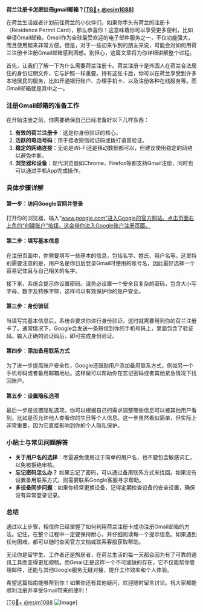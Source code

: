 **荷兰注册卡怎麽註冊gmail郵箱？[[TG💪+ @esim1088](https://t.me/s/esim1088)]**

在荷兰生活或者计划前往荷兰的小伙伴们，如果你手头有荷兰的注册卡（Residence Permit Card），那么恭喜你！这意味着你可以享受更多便利，比如申请Gmail邮箱。Gmail作为全球最受欢迎的电子邮件服务之一，不仅功能强大，而且使用起来非常方便。但是，对于一些初来乍到的朋友来说，可能会对如何用荷兰注册卡注册Gmail邮箱感到困惑。别担心，这篇文章将为你详细讲解整个过程。

首先，让我们了解一下为什么需要荷兰注册卡。荷兰注册卡是外国人在荷兰合法居住的身份证明文件，它与护照一样重要。持有这张卡后，你可以在荷兰享受到许多本地居民的服务，比如开通银行账户、办理手机卡、以及注册各种在线服务等。而Gmail邮箱就是其中之一。

### 注册Gmail邮箱的准备工作

在开始注册之前，你需要确保自己已经准备好以下几样东西：

1. **有效的荷兰注册卡**：这是你身份验证的核心。
2. **活跃的电话号码**：用于接收短信验证码或拨打语音验证。
3. **稳定的网络连接**：无论是Wi-Fi还是移动数据都可以，但建议使用稳定的网络以避免中断。
4. **浏览器和设备**：现代浏览器如Chrome、Firefox等都支持Gmail注册，同时也可以通过手机App完成操作。

### 具体步骤详解

#### 第一步：访问Google官网并登录

打开你的浏览器，输入“www.google.com”进入Google的官方网站。点击页面右上角的“创建账户”按钮，这会带你进入Google账户注册页面。

#### 第二步：填写基本信息

在注册页面中，你需要填写一些基本的信息，包括名字、姓氏、用户名等。这里特别需要注意的是，用户名是你日后登录Gmail时使用的账号名，因此最好选择一个容易记住且与自己相关的名字。

接下来，系统会提示你设置密码。请务必设置一个安全且复杂的密码，包含大小写字母、数字及特殊字符，这样可以有效保护你的账户安全。

#### 第三步：身份验证

当填写完基本信息后，系统会要求你进行身份验证。这时就需要用到你的荷兰注册卡了。通常情况下，Google会发送一条短信到你的手机号码上，里面包含了验证码。输入正确的验证码后，即可完成身份验证。

#### 第四步：添加备用联系方式

为了进一步提高账户安全性，Google还鼓励用户添加备用联系方式，例如另一个手机号码或者备用邮箱地址。这样做可以帮助你在忘记密码或者其他紧急情况下找回账户。

#### 第五步：设置隐私选项

最后一步是设置隐私选项。你可以根据自己的需求调整哪些信息可以被其他用户看到，比如是否允许他人查看你的生日等个人信息。这一步虽然看似简单，但实际上非常重要，因为它直接影响到你的个人隐私保护。

### 小贴士与常见问题解答

- **关于用户名的选择**：尽量避免使用过于简单的用户名，也不要包含敏感词汇，以免被拒绝审核。
- **忘记密码怎么办？** 如果忘记了密码，可以通过备用联系方式来找回。如果没有设置备用联系方式，则需要联系Google客服寻求帮助。
- **多设备同步问题**：如果你经常更换设备，记得定期检查设备的安全设置，确保没有异常登录记录。

### 总结

通过以上步骤，相信你已经掌握了如何利用荷兰注册卡成功注册Gmail邮箱的方法。记住，在整个过程中一定要保持耐心，并仔细阅读每一个提示信息。如果遇到任何困难，都可以随时查阅官方文档或联系客服获取帮助。

无论你是留学生、工作者还是旅居者，在荷兰生活的每一天都会因为有了可靠的通讯工具而变得更加顺畅。而Gmail正是这样一个不可或缺的存在，它不仅能帮你管理邮件，还能与其他Google服务无缝对接，提升工作效率和个人体验。

希望这篇指南能够帮到你！如果你还有其他疑问，欢迎随时留言讨论。祝大家都能顺利注册并享受Gmail带来的便利！

[[TG💪+ @esim1088](https://t.me/s/esim1088) ![Image](https://i.postimg.cc/4NQfJmqS/Snipaste-2025-05-13-00-14-12.png)]